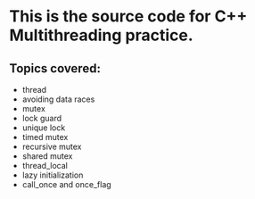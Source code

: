 # This is the source code for C++ Multithreading practice.

## Topics covered:

- thread
- avoiding data races
- mutex
- lock guard
- unique lock
- timed mutex
- recursive mutex
- shared mutex
- thread_local
- lazy initialization
- call_once and once_flag